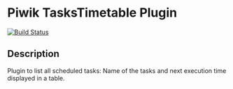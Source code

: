 # Piwik TasksTimetable Plugin

[![Build Status](https://travis-ci.com/matomo-org/plugin-TasksTimetable.svg?branch=4.x-dev)](https://travis-ci.com/matomo-org/plugin-TasksTimetable)

## Description

Plugin to list all scheduled tasks: Name of the tasks and next execution time displayed in a table. 

